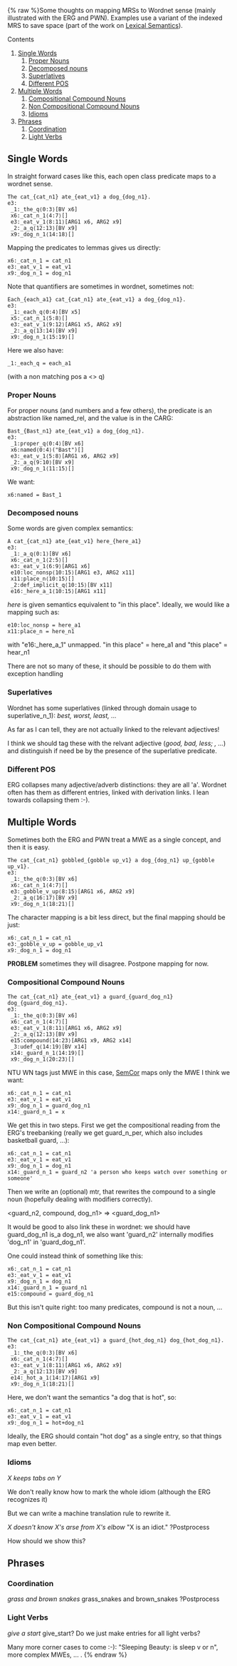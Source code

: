 {% raw %}Some thoughts on mapping MRSs to Wordnet sense (mainly illustrated with
the ERG and PWN). Examples use a variant of the indexed MRS to save
space (part of the work on [Lexical Semantics](https://delph-in.github.io/docs/garage/LexsemTop)).

Contents

1. [Single Words](https://delph-in.github.io/docs/summits/LexsemMapping#Single_Words)
   1. [Proper Nouns](https://delph-in.github.io/docs/summits/LexsemMapping#Proper_Nouns)
   2. [Decomposed nouns](https://delph-in.github.io/docs/summits/LexsemMapping#Decomposed_nouns)
   3. [Superlatives](https://delph-in.github.io/docs/summits/LexsemMapping#Superlatives)
   4. [Different POS](https://delph-in.github.io/docs/summits/LexsemMapping#Different_POS)
2. [Multiple Words](https://delph-in.github.io/docs/summits/LexsemMapping#Multiple_Words)
   1. [Compositional Compound Nouns](https://delph-in.github.io/docs/summits/LexsemMapping#Compositional_Compound_Nouns)
   2. [Non Compositional Compound
Nouns](https://delph-in.github.io/docs/summits/LexsemMapping#Non_Compositional_Compound_Nouns)
   3. [Idioms](https://delph-in.github.io/docs/summits/LexsemMapping#Idioms)
3. [Phrases](https://delph-in.github.io/docs/summits/LexsemMapping#Phrases)
   1. [Coordination](https://delph-in.github.io/docs/summits/LexsemMapping#Coordination)
   2. [Light Verbs](https://delph-in.github.io/docs/summits/LexsemMapping#Light_Verbs)

## Single Words

In straight forward cases like this, each open class predicate maps to a
wordnet sense.

    The cat_{cat_n1} ate_{eat_v1} a dog_{dog_n1}.
    e3:
     _1:_the_q⟨0:3⟩[BV x6]
     x6:_cat_n_1⟨4:7⟩[]
     e3:_eat_v_1⟨8:11⟩[ARG1 x6, ARG2 x9]
     _2:_a_q⟨12:13⟩[BV x9]
     x9:_dog_n_1⟨14:18⟩[]

Mapping the predicates to lemmas gives us directly:

    x6:_cat_n_1 = cat_n1
    e3:_eat_v_1 = eat_v1
    x9:_dog_n_1 = dog_n1

Note that quantifiers are sometimes in wordnet, sometimes not:

    Each_{each_a1} cat_{cat_n1} ate_{eat_v1} a dog_{dog_n1}.
    e3:
     _1:_each_q⟨0:4⟩[BV x5]
     x5:_cat_n_1⟨5:8⟩[]
     e3:_eat_v_1⟨9:12⟩[ARG1 x5, ARG2 x9]
     _2:_a_q⟨13:14⟩[BV x9]
     x9:_dog_n_1⟨15:19⟩[]

Here we also have:

    _1:_each_q = each_a1

(with a non matching pos a &lt;&gt; q)

### Proper Nouns

For proper nouns (and numbers and a few others), the predicate is an
abstraction like named\_rel, and the value is in the CARG:

    Bast_{Bast_n1} ate_{eat_v1} a dog_{dog_n1}.
    e3:
     _1:proper_q⟨0:4⟩[BV x6]
     x6:named⟨0:4⟩("Bast")[]
     e3:_eat_v_1⟨5:8⟩[ARG1 x6, ARG2 x9]
     _2:_a_q⟨9:10⟩[BV x9]
     x9:_dog_n_1⟨11:15⟩[]

We want:

    x6:named = Bast_1

### Decomposed nouns

Some words are given complex semantics:

    A cat_{cat_n1} ate_{eat_v1} here_{here_a1}
    e3:
     _1:_a_q⟨0:1⟩[BV x6]
     x6:_cat_n_1⟨2:5⟩[]
     e3:_eat_v_1⟨6:9⟩[ARG1 x6]
     e10:loc_nonsp⟨10:15⟩[ARG1 e3, ARG2 x11]
     x11:place_n⟨10:15⟩[]
     _2:def_implicit_q⟨10:15⟩[BV x11]
     e16:_here_a_1⟨10:15⟩[ARG1 x11]

*here* is given semantics equivalent to "in this place". Ideally, we
would like a mapping such as:

    e10:loc_nonsp = here_a1
    x11:place_n = here_n1

with "e16:\_here\_a\_1" unmapped. "in this place" = here\_a1 and "this
place" = hear\_n1

There are not so many of these, it should be possible to do them with
exception handling

### Superlatives

Wordnet has some superlatives (linked through domain usage to
superlative\_n\_1): *best, worst, least, ...*

As far as I can tell, they are not actually linked to the relevant
adjectives!

I think we should tag these with the relvant adjective (*good, bad,
less; , ...*) and distinguish if need be by the presence of the
superlative predicate.

### Different POS

ERG collapses many adjective/adverb distinctions: they are all 'a'.
Wordnet often has them as different entries, linked with derivation
links. I lean towards collapsing them :-).

## Multiple Words

Sometimes both the ERG and PWN treat a MWE as a single concept, and then
it is easy.

    The cat_{cat_n1} gobbled_{gobble up_v1} a dog_{dog_n1} up_{gobble up_v1}.
    e3:
     _1:_the_q⟨0:3⟩[BV x6]
     x6:_cat_n_1⟨4:7⟩[]
     e3:_gobble_v_up⟨8:15⟩[ARG1 x6, ARG2 x9]
     _2:_a_q⟨16:17⟩[BV x9]
     x9:_dog_n_1⟨18:21⟩[]

The character mapping is a bit less direct, but the final mapping should
be just:

    x6:_cat_n_1 = cat_n1
    e3:_gobble_v_up = gobble_up_v1
    x9:_dog_n_1 = dog_n1

**PROBLEM** sometimes they will disagree. Postpone mapping for now.

### Compositional Compound Nouns

    The cat_{cat_n1} ate_{eat_v1} a guard_{guard_dog_n1} dog_{guard_dog_n1}.
    e3:
     _1:_the_q⟨0:3⟩[BV x6]
     x6:_cat_n_1⟨4:7⟩[]
     e3:_eat_v_1⟨8:11⟩[ARG1 x6, ARG2 x9]
     _2:_a_q⟨12:13⟩[BV x9]
     e15:compound⟨14:23⟩[ARG1 x9, ARG2 x14]
     _3:udef_q⟨14:19⟩[BV x14]
     x14:_guard_n_1⟨14:19⟩[]
     x9:_dog_n_1⟨20:23⟩[]

NTU WN tags just MWE in this case, [SemCor](https://delph-in.github.io/docs/garage/SemCor) maps
only the MWE I think we want:

    x6:_cat_n_1 = cat_n1
    e3:_eat_v_1 = eat_v1
    x9:_dog_n_1 = guard_dog_n1
    x14:_guard_n_1 = x

We get this in two steps.  First we get the compositional reading from the ERG's treebanking (really we get guard_n_per, which also includes basketball guard, ...):

    x6:_cat_n_1 = cat_n1
    e3:_eat_v_1 = eat_v1
    x9:_dog_n_1 = dog_n1
    x14:_guard_n_1 = guard_n2 'a person who keeps watch over something or someone' 

Then we write an (optional) mtr, that rewrites the compound to a single noun (hopefully dealing with modifiers correctly).

<guard_n2, compound, dog_n1> => <guard_dog_n1>

It would be good to also link these in wordnet: we should have guard_dog_n1 is_a dog_n1, we also want 'guard_n2' internally modifies 'dog_n1' in 'guard_dog_n1'.

One could instead think of something like this:

    x6:_cat_n_1 = cat_n1
    e3:_eat_v_1 = eat_v1
    x9:_dog_n_1 = dog_n1
    x14:_guard_n_1 = guard_n1
    e15:compound = guard_dog_n1

But this isn't quite right: too many predicates, compound is not a noun, ...

### Non Compositional Compound Nouns

    The cat_{cat_n1} ate_{eat_v1} a guard_{hot_dog_n1} dog_{hot_dog_n1}.
    e3:
     _1:_the_q⟨0:3⟩[BV x6]
     x6:_cat_n_1⟨4:7⟩[]
     e3:_eat_v_1⟨8:11⟩[ARG1 x6, ARG2 x9]
     _2:_a_q⟨12:13⟩[BV x9]
     e14:_hot_a_1⟨14:17⟩[ARG1 x9]
     x9:_dog_n_1⟨18:21⟩[]

Here, we don't want the semantics "a dog that is hot", so:

    x6:_cat_n_1 = cat_n1
    e3:_eat_v_1 = eat_v1
    x9:_dog_n_1 = hot+dog_n1

Ideally, the ERG should contain "hot dog" as a single entry, so that
things map even better.

### Idioms

*X keeps tabs on Y*

We don't really know how to mark the whole idiom (although the ERG
recognizes it)

But we can write a machine translation rule to rewrite it.

*X doesn't know X's arse from X's elbow* "X is an idiot." ?Postprocess

How should we show this?

## Phrases

### Coordination

*grass and brown snakes* grass\_snakes and brown\_snakes ?Postprocess

### Light Verbs

*give a start* give\_start? Do we just make entries for all light verbs?

Many more corner cases to come :-): "Sleeping Beauty: is sleep v or n",
more complex MWEs, ... .
<update date omitted for speed>{% endraw %}